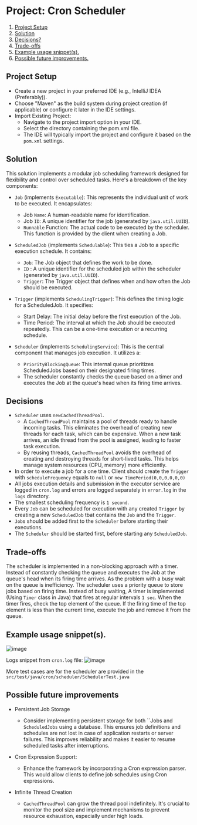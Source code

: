 # Project: Cron Scheduler

1. [Project Setup](#project-setup)
2. [Solution](#solution)
3. [Decisions?](#hDecisions)
4. [Trade-offs](#trade-offs)
5. [Example usage snippet(s).](#example-usage-snippet(s).)
6. [Possible future improvements.](#possible-future-improvements)

## Project Setup
* Create a new project in your preferred IDE (e.g., IntelliJ IDEA (Preferably)).
* Choose "Maven" as the build system during project creation (if applicable) or configure it later in the IDE settings.
* Import Existing Project:
  * Navigate to the project import option in your IDE.
  * Select the directory containing the pom.xml file.
  * The IDE will typically import the project and configure it based on the `pom.xml` settings.
    
## Solution
This solution implements a modular job scheduling framework designed for flexibility and control over scheduled tasks.
Here's a breakdown of the key components:
 * `Job` (implements `Executable`): This represents the individual unit of work to be executed. It encapsulates:
   * Job `Name`: A human-readable name for identification.
   * Job `ID`: A unique identifier for the job (generated by `java.util.UUID`).
   * `Runnable` Function: The actual code to be executed by the scheduler. This function is provided by the client when creating a Job.

 * `ScheduledJob` (implements `Schedulable`): This ties a Job to a specific execution schedule. It contains:
   * `Job`: The Job object that defines the work to be done.
   * `ID` : A unique identifier for the scheduled job within the scheduler (generated by `java.util.UUID`).
   * `Trigger`: The Trigger object that defines when and how often the Job should be executed.

 * `Trigger` (implements `SchedulingTrigger`): This defines the timing logic for a ScheduledJob. It specifies:
   * Start Delay: The initial delay before the first execution of the Job.
   * Time Period: The interval at which the Job should be executed repeatedly. This can be a one-time execution or a recurring schedule.
  
 * `Scheduler` (implements `SchedulingService`): This is the central component that manages job execution. It utilizes a:
   * `PriorityBlockingQueue`: This internal queue prioritizes ScheduledJobs based on their designated firing times.
   * The scheduler constantly checks the queue based on a timer and executes the Job at the queue's head when its firing time arrives.
 
## Decisions
* `Scheduler` uses `newCachedThreadPool`.
  * A `CachedThreadPool` maintains a pool of threads ready to handle incoming tasks.
    This eliminates the overhead of creating new threads for each task, which can be expensive.
    When a new task arrives, an idle thread from the pool is assigned, leading to faster task execution.
  * By reusing threads, `CachedThreadPool` avoids the overhead of creating and destroying threads for short-lived tasks.
    This helps manage system resources (CPU, memory) more efficiently.
* In order to execute a job for a one time. Client should create the `Trigger` with `scheduleFrequency` equals to `null` or `new TimePeriod(0,0,0,0,0,0)`
* All jobs execution details and submission in the executor service are logged in `cron.log` and errors are logged separately in `error.log` in the `logs` directory.
* The smallest scheduling frequency is `1 second`.
* Every `Job` can be scheduled for execution with any created `Trigger` by creating a new `ScheduledJob` tbat contains the `Job` and the `Trigger`.
* `Job`s should be added first to the `Scheduler` before starting their executions.
* The `Scheduler` should be started first, before starting any `ScheduledJob`.
  
## Trade-offs
The scheduler is implemented in a non-blocking approach with a timer. Instead of constantly checking the queue and executes the Job at the queue's head when its firing time arrives.
As the problem with a busy wait on the queue is inefficiency.
The scheduler uses a priority queue to store jobs based on firing time.
Instead of busy waiting, A timer is implemented (Using `Timer` class in Java) that fires at regular intervals `1 sec`.
When the timer fires, check the top element of the queue.
If the firing time of the top element is less than the current time, execute the job and remove it from the queue.

## Example usage snippet(s).

![image](https://github.com/abdelrahmann271/cronScheduler/assets/42815782/204dd561-0f8c-4700-9487-6828b11f38c2)

Logs snippet from `cron.log` file:
![image](https://github.com/abdelrahmann271/cronScheduler/assets/42815782/2bcf840e-5253-4cef-a15e-7cbbbdbfbf69)

More test cases are for the scheduler are provided in the `src/test/java/cron/scheduler/SchedulerTest.java`

## Possible future improvements

* Persistent Job Storage
  * Consider implementing persistent storage for both ``Jobs and `ScheduledJobs` using a database.
  This ensures job definitions and schedules are not lost in case of application restarts or server failures.
  This improves reliability and makes it easier to resume scheduled tasks after interruptions.

* Cron Expression Support:
  * Enhance the framework by incorporating a Cron expression parser. This would allow clients to define job schedules using Cron expressions.
 
* Infinite Thread Creation
  * `CachedThreadPool` can grow the thread pool indefinitely.
    It's crucial to monitor the pool size and implement mechanisms to prevent resource exhaustion, especially under high loads.
